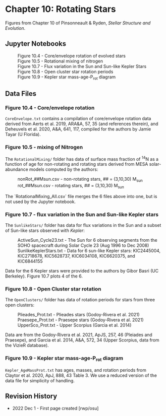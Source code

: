 # Chapter 10: Rotating Stars

Figures from Chapter 10 of Pinsonneault & Ryden, *Stellar Structure and Evolution*.

## Jupyter Notebooks
<dl>
    <dd>Figure 10.4 - Core/envelope rotation of evolved stars
    <dd>Figure 10.5 - Rotational mixing of nitrogen
    <dd>Figure 10.7 - Flux variation in the Sun and Sun-like Kepler Stars
    <dd>Figure 10.8 - Open cluster star rotation periods
    <dd>Figure 10.9 - Kepler star mass-age-P<sub>rot</sub> diagram
</dl>

## Data Files

### Figure 10.4 - Core/envelope rotation

`CoreEnvelope.txt` contains a compilation of core/envelope rotation data derived from Aerts et al. 2019, ARA&A, 57, 35 (and references therein), 
and Deheuvels et al. 2020, A&A, 641, 117, compiled for the authors by Jamie Tayar (U Florida).

### Figure 10.5 - mixing of Nitrogen

The `RotationalMixing/` folder has data of surface mass fraction of <sup>14</sup>N as a function of 
age for non-rotating and rotating stars derived from MESA solar-abundance models computed by the authors:
<dl>
  <dd>nonRot_##Msun.csv - non-rotating stars, ## = (3,10,30) M<sub>sun</sub>
  <dd>rot_##Msun.csv - rotating stars, ## = (3,10,30) M<sub>sun</sub>
</dl>
The `RotationalMixing_All.csv` file merges the 6 files above into one, but is not used by the Jupyter notebook.

### Figure 10.7 - flux variation in the Sun and Sun-like Kepler stars

The `SunlikeStars/` folder has data for flux variations in the Sun and a subset of Sun-like stars observed with *Kepler*:
<dl>
  <dd>ActiveSun_Cycle23.txt - The Sun for 6 observing segments from the SOHO spacecraft during Solar Cycle 23 (Aug 1996 to Dec 2008)
  <dd>SunlikeKeplerStars.txt - Data for 6 sun-like Kepler stars: KIC2445004, KIC2718678, KIC5628737, KIC6034108, KIC6620375, and KIC6844155
</dl>
Data for the 6 Kepler stars were provided to the authors by Gibor Basri (UC Berkeley).  Figure 10.7 plots 4 of the 6.

### Figure 10.8 - Open Cluster star rotation

The `OpenClusters/` folder has data of rotation periods for stars from three open clusters:
<dl>
  <dd>Plieades_Prot.txt - Plieades stars (Godoy-Rivera et al. 2021)
  <dd>Praesepe_Prot.txt - Praesepe stars (Godoy-Rivera et al. 2021)
  <dd>UpperSco_Prot.txt - Upper Scorpius (Garcia et al. 2014)
</dl>

Data are from the Godoy-Rivera et al. 2021, ApJS, 257, 46 (Pleiades and Praesepe), and Garcia et al. 2014, A&A, 572, 34 
(Upper Scorpius, data from the VizieR database).

### Figure 10.9 - Kepler star mass-age-P<sub>rot</sub> diagram

`Kepler_AgeMassProt.txt` has ages, masses, and rotation periods from Claytor et al. 2020, ApJ, 888, 43 Table 3. 
We use a reduced version of the data file for simplicity of handling.

## Revision History

 * 2022 Dec 1 - First page created [rwp/osu]
